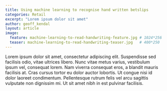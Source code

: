 ```yaml
---
title: Using machine learning to recognise hand written betslips
categories: Retail
excerpt: "Lorem ipsum dolor sit amet"
author: geoff_kendal
layout: article
image: 
  feature: machine-learning-to-read-handwriting-feature.jpg # 1024*256
  teaser: machine-learning-to-read-handwriting-teaser.jpg   # 400*250
---
```


Lorem ipsum dolor sit amet, consectetur adipiscing elit. Suspendisse sed facilisis odio, vitae ultrices libero. Nunc vitae metus varius, vestibulum ipsum vel, consequat lorem. Nam viverra consequat eros, a blandit mauris facilisis at. Cras cursus tortor eu dolor auctor lobortis. Ut congue nisi id dolor laoreet condimentum. Pellentesque rutrum felis vel arcu sagittis vulputate non dignissim mi. Ut sit amet nibh in est pulvinar facilisis.

